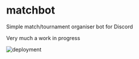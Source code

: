 # matchbot
Simple match/tournament organiser bot for Discord

Very much a work in progress

![deployment](https://github.com/theo-brown/matchbot/workflows/deployment/badge.svg)
